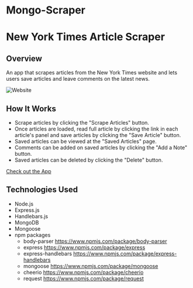 # Mongo-Scraper
# New York Times Article Scraper

## Overview
An app that scrapes articles from the New York Times website and lets users save articles and leave comments on the latest news.

![Website]()

## How It Works
- Scrape articles by clicking the "Scrape Articles" button.
- Once articles are loaded, read full article by clicking the link in each article's panel and save articles by clicking the "Save Article" button.
- Saved articles can be viewed at the "Saved Articles" page.
- Comments can be added on saved articles by clicking the "Add a Note" button.
- Saved articles can be deleted by clicking the "Delete" button.

[Check out the App]()

## Technologies Used
- Node.js
- Express.js
- Handlebars.js
- MongoDB
- Mongoose
- npm packages
    - body-parser https://www.npmjs.com/package/body-parser
    - express https://www.npmjs.com/package/express
    - express-handlebars https://www.npmjs.com/package/express-handlebars
    - mongoose https://www.npmjs.com/package/mongoose
    - cheerio https://www.npmjs.com/package/cheerio
    - request https://www.npmjs.com/package/request

